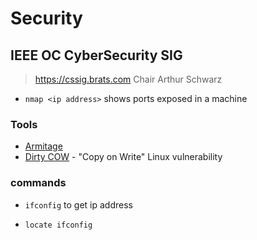 # Security

## IEEE OC CyberSecurity SIG
> https://cssig.brats.com
> Chair Arthur Schwarz

- `nmap <ip address>` shows ports exposed in a machine

### Tools

- [Armitage](http://www.fastandeasyhacking.com) 
- [Dirty COW](https://dirtycow.ninja/) - "Copy on Write" Linux vulnerability

### commands

- `ifconfig` to get ip address

- `locate ifconfig` 